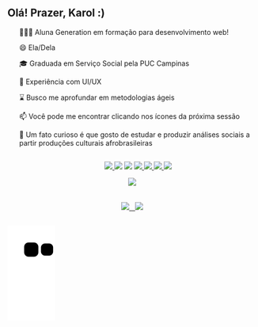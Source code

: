 ##  Olá! Prazer, Karol :)


<ul>

👩🏻‍💻 Aluna Generation em formação para desenvolvimento web!

😄 Ela/Dela
           
🎓 Graduada em Serviço Social pela PUC Campinas
           
🎨 Experiência com UI/UX
            
⌛ Busco me aprofundar em metodologias ágeis
           
📫 Você pode me encontrar clicando nos ícones da próxima sessão
           
📝 Um fato curioso é que gosto de estudar e produzir análises sociais a partir produções culturais afrobrasileiras</ul>
  
  
##
<html>
<center align>
</ul>
<ul><a href="https://www.instagram.com/krolynecorol/" target="_blank">
<img src="https://img.shields.io/badge/-Instagram-%23E4405F?style=for-the-badge&logo=instagram&logoColor=white" target="_blank"> </a><a href = "mailto:contato@karolyne.corol"> <img src="https://img.shields.io/badge/Gmail-D14836?style=for-the-badge&logo=gmail&logoColor=white" target="_blank"></a>
<a href="https://www.linkedin.com/in/karolynescorol/" target="_blank"><img src="https://img.shields.io/badge/-LinkedIn-%230077B5?style=for-the-badge&logo=linkedin&logoColor=white" target="_blank"></a> <a href= "https://wa.me/5519971051856?text=Falar%com%Karolyne"> <img src="https://img.shields.io/badge/WhatsApp-25D366?style=for-the-badge&logo=whatsapp&logoColor=white"> <a href= https://www.behance.net/krolynecorol> <img src= https://img.shields.io/badge/Behance-0054F7?style=for-the-badge&logo=behance&logoColor=white> 
<a href=https://steamcommunity.com/id/KROUCR> <img src=https://img.shields.io/badge/Steam-000000?style=for-the-badge&logo=steam&logoColor=white> <a href=https://open.spotify.com/user/karolynecorol> <img src=https://img.shields.io/badge/Spotify-1ED760?&style=for-the-badge&logo=spotify&logoColor=white></ul>
  
<img src="https://c.tenor.com/eEArTGjyJAEAAAAi/grrl-pwr-mixtape.gif" height=”200” width=”200”>
</center>
           
           
##
           
<div align center>
           <center><a href="https://github.com/karolynecorol">
           <img height="170em" src="https://github-readme-stats.vercel.app/api?username=karolynecorol&show_icons=true&theme=tokyonight&include_all_commits=true&count_private=true"/>
           &nbsp; 
           <img height="170em" src="https://github-readme-stats.vercel.app/api/top-langs/?username=karolynecorol&layout=compact&langs_count=7&theme=tokyonight"/></a></center>
</div></center>

##

![Snake animation](https://github.com/kroucr/kroucr/blob/output/github-contribution-grid-snake.svg)
           </center>
           </html>
